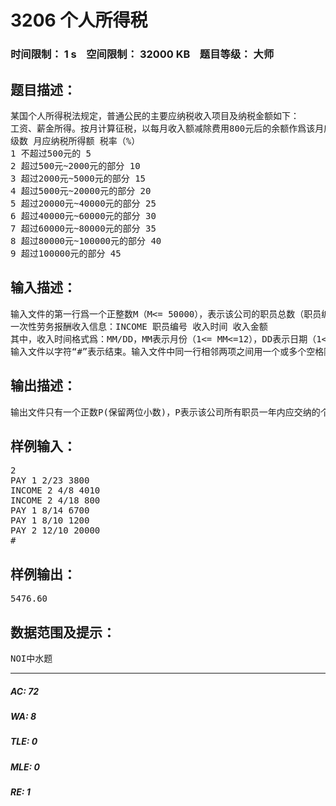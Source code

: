# 3206 个人所得税   
### 时间限制： 1 s&nbsp;&nbsp;&nbsp;&nbsp;空间限制： 32000 KB&nbsp;&nbsp;&nbsp;&nbsp;题目等级： 大师  
## 题目描述：  

<pre>
某国个人所得税法规定，普通公民的主要应纳税收入项目及纳税金额如下：
工资、薪金所得。按月计算征税，以每月收入额减除费用800元后的余额作爲该月应纳税所得额，税率如下表所示：
级数 月应纳税所得额 税率（%）
1 不超过500元的 5
2 超过500元~2000元的部分 10
3 超过2000元~5000元的部分 15
4 超过5000元~20000元的部分 20
5 超过20000元~40000元的部分 25
6 超过40000元~60000元的部分 30
7 超过60000元~80000元的部分 35
8 超过80000元~100000元的部分 40
9 超过100000元的部分 45
</pre>
  
  
## 输入描述：  

<pre>
输入文件的第一行爲一个正整数M（M<= 50000），表示该公司的职员总数（职员编号依次爲1,2,…,M）。接下来的各行每行表示一年内某一个职员的一项收入信息。具体格式如下： 工资、薪金收入信息：PAY 职员编号 收入时间 收入金额
一次性劳务报酬收入信息：INCOME 职员编号 收入时间 收入金额
其中，收入时间格式爲：MM/DD，MM表示月份（1<= MM<=12），DD表示日期（1<= DD<=31）；收入金额是一个正整数（单位：元），并假设每人每项收入金额小于100万元。
输入文件以字符“#”表示结束。输入文件中同一行相邻两项之间用一个或多个空格隔开。
</pre>
  
  
## 输出描述：  

<pre>
输出文件只有一个正数P(保留两位小数)，P表示该公司所有职员一年内应交纳的个人所得税总额（单位：元）。
</pre>
  
  
## 样例输入：  

<pre>
2
PAY 1 2/23 3800
INCOME 2 4/8 4010
INCOME 2 4/18 800
PAY 1 8/14 6700
PAY 1 8/10 1200
PAY 2 12/10 20000
#
</pre>
  
  
## 样例输出：  

<pre>
5476.60
</pre>
  
  
## 数据范围及提示：  

<pre>
NOI中水题
</pre>
  
  
***  

##### AC: 72  
##### WA: 8  
##### TLE: 0  
##### MLE: 0  
##### RE: 1  
